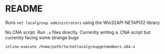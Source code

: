 # README

Runs `net localgroup administrators` using the Win32API NETAPI32 library

No CNA script. Run `.o` files directly. Currently writing a .CNA script but currently facing some strange bugs
````
inline-execute /home/path/to/netlocalgroupgetmembers.x64.o
````
